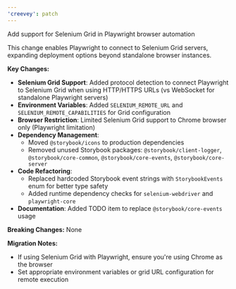 ```yaml
---
'creevey': patch
---
```


Add support for Selenium Grid in Playwright browser automation

This change enables Playwright to connect to Selenium Grid servers, expanding deployment options beyond standalone browser instances.

**Key Changes:**

- **Selenium Grid Support**: Added protocol detection to connect Playwright to Selenium Grid when using HTTP/HTTPS URLs (vs WebSocket for standalone Playwright servers)
- **Environment Variables**: Added `SELENIUM_REMOTE_URL` and `SELENIUM_REMOTE_CAPABILITIES` for Grid configuration
- **Browser Restriction**: Limited Selenium Grid support to Chrome browser only (Playwright limitation)
- **Dependency Management**:
  - Moved `@storybook/icons` to production dependencies
  - Removed unused Storybook packages: `@storybook/client-logger`, `@storybook/core-common`, `@storybook/core-events`, `@storybook/core-server`
- **Code Refactoring**:
  - Replaced hardcoded Storybook event strings with `StorybookEvents` enum for better type safety
  - Added runtime dependency checks for `selenium-webdriver` and `playwright-core`
- **Documentation**: Added TODO item to replace `@storybook/core-events` usage

**Breaking Changes:** None

**Migration Notes:**

- If using Selenium Grid with Playwright, ensure you're using Chrome as the browser
- Set appropriate environment variables or grid URL configuration for remote execution
